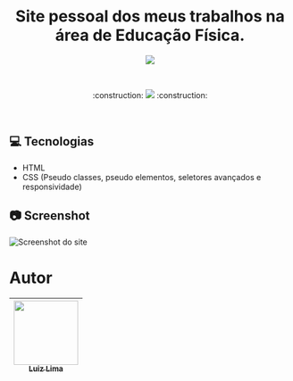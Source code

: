<h1 align="center">Site pessoal dos meus trabalhos na área de Educação Física. </h1>

<p align="center"> <img src="https://images2.imgbox.com/e2/35/tkKBOQDw_o.jpg"> </p>

<br>

<p align="center">
:construction: 
<img src="http://img.shields.io/static/v1?label=STATUS&message=EM%20DESENVOLVIMENTO&color=GREEN&style=for-the-badge"/> 
:construction:
</p>

<br>

## :computer: Tecnologias
* HTML
* CSS (Pseudo classes, pseudo elementos, seletores avançados e responsividade)

## :camera: Screenshot
![Screenshot do site](https://images2.imgbox.com/6a/d8/hovNpZbK_o.png)

# Autor

| [<img src="https://avatars.githubusercontent.com/u/109322803?v=4" width=115><br><sub>Luiz Lima</sub>](https://github.com/ZickDev) | 
| ------------- |
